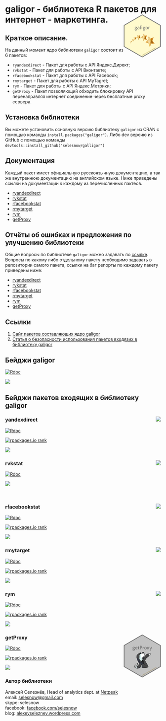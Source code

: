 
<!-- README.md is generated from README.Rmd. Please edit that file -->

# galigor - библиотека R пакетов для интернет - маркетинга. <a href='https:/selesnow.github.io/galigor'><img src='https://raw.githubusercontent.com/selesnow/galigor/master/inst/logo/galigor.png' align="right" height="139" /></a>

## Краткое описание.

На данный момент ядро библиотеки `galigor` состоит из 6 пакетов:

* `ryandexdirect` - Пакет для работы с API Яндекс.Директ;
* `rvkstat` - Пакет для работы с API Вконтакте;
* `rfacebookstat` - Пакет для работы с API Facebook;
* `rmytarget` - Пакет для работы с API MyTagret;
* `rym` - Пакет для работы с API Яндекс.Метрики;
* `getProxy` - Пакет позволяющий обходить блокировку API перенаправляя интернет соединение через бесплатные proxy сервера.

## Установка библиотеки

Вы можете установить основную версию библиотеку `galigor` из CRAN с помощью команды `install.packages("galigor")`.
Либо dev версию из GitHub с помощью команды `devtools::install_github("selesnow/galligor")`

## Документация

Каждый пакет имеет официальную русскоязычную документацию, а так же внутреннюю документацию на английском языке. Ниже приведены ссылки на документации к каждому из перечисленных пактеов.

* [ryandexdirect](https://selesnow.github.io/ryandexdirect)
* [rvkstat](https://selesnow.github.io/rvkstat)
* [rfacebookstat](https://selesnow.github.io/rfacebookstat)
* [rmytarget](https://selesnow.github.io/rmytarget)
* [rym](https://selesnow.github.io/rym)
* [getProxy](https://selesnow.github.io/getProxy)

## Отчёты об ошибках и предложения по улучшению библиотеки

Общие вопросы по библиотеке `galigor` можно задавать по [ссылке](https://github.com/selesnow/galigor/issues). 
Вопросы по какому либо отдельному пакету необходимо задавать в репозитории самого пакета, ссылки на баг репорты по каждому пакету приведены ниже:

* [ryandexdirect](https://github.com/selesnow/ryandexdirect/issues)
* [rvkstat](https://github.com/selesnow/rvkstat/issues)
* [rfacebookstat](https://github.com/selesnow/rfacebookstat/issues)
* [rmytarget](https://github.com/selesnow/rmytarget/issues)
* [rym](https://github.com/selesnow/rym/issues)
* [getProxy](https://github.com/selesnow/getProxy/issues)
 
## Ссылки

1. [Сайт пакетов составляющих ядро galigor](https://github.com/selesnow/)
2. [Статья о безопасности использования пакетов входязих в библиотеку galigor](https://habr.com/post/430888/)

## Бейджи galigor

[![Rdoc](http://www.rdocumentation.org/badges/version/galigor)](http://www.rdocumentation.org/packages/galigor)

[![](https://cranlogs.r-pkg.org/badges/galigor)](https://cran.r-project.org/package=galigor)

## Бейджи пакетов входящих в библиотеку galigor

### yandexdirect<a href='https:/selesnow.github.io/ryandexdirect'><img src='https://raw.githubusercontent.com/selesnow/ryandexdirect/master/inst/ryandexdirect.png' align="right" height="139" /></a>

[![Rdoc](http://www.rdocumentation.org/badges/version/ryandexdirect)](http://www.rdocumentation.org/packages/ryandexdirect)

[![rpackages.io rank](http://www.rpackages.io/badge/ryandexdirect.svg)](http://www.rpackages.io/package/ryandexdirect)

[![](https://cranlogs.r-pkg.org/badges/ryandexdirect)](https://cran.r-project.org/package=ryandexdirect)





### rvkstat<a href='https:/selesnow.github.io/rvkstat'><img src='https://raw.githubusercontent.com/selesnow/rvkstat/master/inst/logo/rvkstat.png' align="right" height="139" /></a>

[![Rdoc](http://www.rdocumentation.org/badges/version/rvkstat)](http://www.rdocumentation.org/packages/rvkstat)

[![](https://cranlogs.r-pkg.org/badges/rvkstat)](https://cran.r-project.org/package=rvkstat)

<Br>

### rfacebookstat<a href='https://selesnow.github.io/rfacebookstat'><img src='https://raw.githubusercontent.com/selesnow/rfacebookstat/master/inst/logo/rfacebookstat.png' align="right" height="139" /></a>

[![Rdoc](http://www.rdocumentation.org/badges/version/rfacebookstat)](http://www.rdocumentation.org/packages/rfacebookstat)

[![rpackages.io rank](http://www.rpackages.io/badge/rfacebookstat.svg)](http://www.rpackages.io/package/rfacebookstat)

[![](https://cranlogs.r-pkg.org/badges/rfacebookstat)](https://cran.r-project.org/package=rfacebookstat)





### rmytarget<a href='https://selesnow.github.io/rmytarget'><img src='https://raw.githubusercontent.com/selesnow/rmytarget/master/inst/logo/rmytarget.png' align="right" height="139" /></a>

[![Rdoc](http://www.rdocumentation.org/badges/version/rmytarget)](http://www.rdocumentation.org/packages/rmytarget)

[![rpackages.io rank](http://www.rpackages.io/badge/rmytarget.svg)](http://www.rpackages.io/package/rmytarget)

[![](https://cranlogs.r-pkg.org/badges/rmytarget)](https://cran.r-project.org/package=rmytarget)





### rym<a href='https://selesnow.github.io/rym'><img src='https://raw.githubusercontent.com/selesnow/rym/master/inst/logo/rym.png' align="right" height="139" /></a>

[![Rdoc](http://www.rdocumentation.org/badges/version/rym)](http://www.rdocumentation.org/packages/rym)

[![rpackages.io rank](http://www.rpackages.io/badge/rym.svg)](http://www.rpackages.io/package/rym)

[![](https://cranlogs.r-pkg.org/badges/rym)](https://cran.r-project.org/package=rym)





### getProxy<a href='https://selesnow.github.io/getProxy'><img src='https://raw.githubusercontent.com/selesnow/getProxy/master/inst/logo/getProxy.png' align="right" height="139" /></a>

[![Rdoc](http://www.rdocumentation.org/badges/version/getProxy)](http://www.rdocumentation.org/packages/getProxy)

[![rpackages.io rank](http://www.rpackages.io/badge/getProxy.svg)](http://www.rpackages.io/package/getProxy)

[![](https://cranlogs.r-pkg.org/badges/getProxy)](https://cran.r-project.org/package=getProxy)





### Автор библиотеки
Алексей Селезнёв, Head of analytics dept. at [Netpeak](https://netpeak.net)
<Br>email: selesnow@gmail.com
<Br>skype: selesnow
<Br>facebook: [facebook.com/selesnow](https://facebook.com/selesnow)
<Br>blog: [alexeyseleznev.wordpress.com](https://alexeyseleznev.wordpress.com/)
